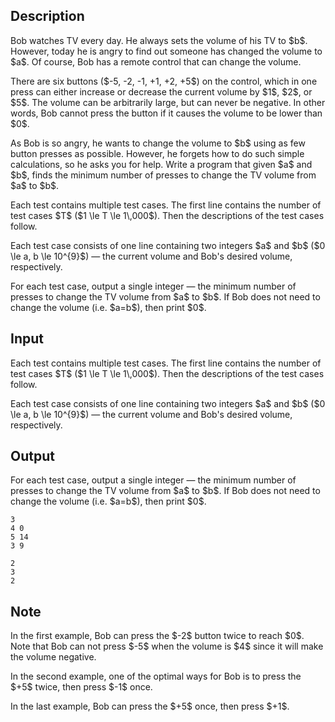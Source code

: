 ## Description

<div><p>Bob watches TV every day. He always sets the volume of his TV to $b$. However, today he is angry to find out someone has changed the volume to $a$. Of course, Bob has a remote control that can change the volume.</p><p>There are six buttons ($-5, -2, -1, +1, +2, +5$) on the control, which in one press can either increase or decrease the current volume by $1$, $2$, or $5$. The volume can be arbitrarily large, but can never be negative. In other words, Bob cannot press the button if it causes the volume to be lower than $0$.</p><p>As Bob is so angry, he wants to change the volume to $b$ using as few button presses as possible. However, he forgets how to do such simple calculations, so he asks you for help. Write a program that given $a$ and $b$, finds the minimum number of presses to change the TV volume from $a$ to $b$.</p></div><div class="input-specification"><p>Each test contains multiple test cases. The first line contains the number of test cases $T$ ($1 \le T \le 1\,000$). Then the descriptions of the test cases follow.</p><p>Each test case consists of one line containing two integers $a$ and $b$ ($0 \le a, b \le 10^{9}$)&nbsp;— the current volume and Bob's desired volume, respectively.</p></div><div class="output-specification"><p>For each test case, output a single integer&nbsp;— the minimum number of presses to change the TV volume from $a$ to $b$. If Bob does not need to change the volume (i.e. $a=b$), then print $0$.</p></div>

## Input

<p>Each test contains multiple test cases. The first line contains the number of test cases $T$ ($1 \le T \le 1\,000$). Then the descriptions of the test cases follow.</p><p>Each test case consists of one line containing two integers $a$ and $b$ ($0 \le a, b \le 10^{9}$)&nbsp;— the current volume and Bob's desired volume, respectively.</p>

## Output

<p>For each test case, output a single integer&nbsp;— the minimum number of presses to change the TV volume from $a$ to $b$. If Bob does not need to change the volume (i.e. $a=b$), then print $0$.</p>





```input1
3
4 0
5 14
3 9
```




```output1
2
3
2
```



## Note

<p>In the first example, Bob can press the $-2$ button twice to reach $0$. Note that Bob can not press $-5$ when the volume is $4$ since it will make the volume negative. </p><p>In the second example, one of the optimal ways for Bob is to press the $+5$ twice, then press $-1$ once.</p><p>In the last example, Bob can press the $+5$ once, then press $+1$. </p>
